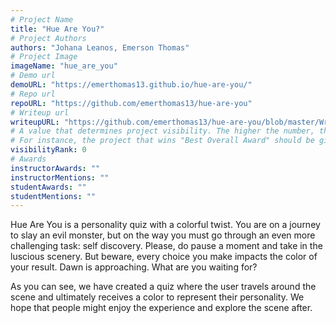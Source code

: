 ```yaml
---
# Project Name
title: "Hue Are You?"
# Project Authors
authors: "Johana Leanos, Emerson Thomas"
# Project Image
imageName: "hue_are_you"
# Demo url
demoURL: "https://emerthomas13.github.io/hue-are-you/"
# Repo url
repoURL: "https://github.com/emerthomas13/hue-are-you"
# Writeup url
writeupURL: "https://github.com/emerthomas13/hue-are-you/blob/master/Written_Report.pdf"
# A value that determines project visibility. The higher the number, the closer it will appear to the top
# For instance, the project that wins "Best Overall Award" should be given the highest visibilityRank
visibilityRank: 0
# Awards
instructorAwards: ""
instructorMentions: ""
studentAwards: ""
studentMentions: ""
---
```

Hue Are You is a personality quiz with a colorful twist. You are on a journey to slay an evil monster, but on the way you must go through an even more challenging task: self discovery.  Please, do pause a moment and take in the luscious scenery. But beware, every choice you make impacts the color of your result. Dawn is approaching. What are you waiting for?

As you can see, we have created a quiz where the user travels around the scene and ultimately receives a color to represent their personality. We hope that people might enjoy the experience and explore the scene after.
